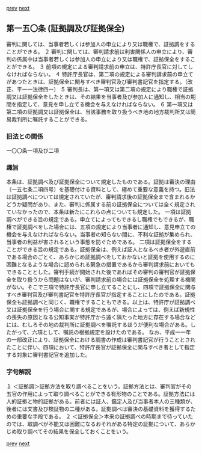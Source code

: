 [prev](/specific\markdowns\特許法\213_Mp-Ch_6-At_149.md)
[next](/specific\markdowns\特許法\215_Mp-Ch_6-At_151.md)
## 第一五〇条 (証拠調及び証拠保全)
審判に関しては、当事者若しくは参加人の申立により又は職権で、証拠調をすることができる。
２ 審判に関しては、審判請求前は利害関係人の申立により、審判の係属中は当事者若しくは参加人の申立により又は職権で、証拠保全をすることができる。
３ 前項の規定による審判請求前の申立は、特許庁長官に対してしなければならない。
４ 特許庁長官は、第二項の規定による審判請求前の申立てがあつたときは、証拠保全に関与すべき審判官及び審判書記官を指定する。（改正、平一一法律四一）
５ 審判長は、第一項又は第二項の規定により職権で証拠調又は証拠保全をしたときは、その結果を当事者及び参加人に通知し、相当の期間を指定して、意見を申し立てる機会を与えなければならない。
６ 第一項又は第二項の証拠調又は証拠保全は、当該事務を取り扱うべき地の地方裁判所又は簡易裁判所に嘱託することができる。

### 旧法との関係
一〇〇条一項及び二項

### 趣旨
本条は、証拠調べ及び証拠保全について規定したものである。証拠は審決の理由（一五七条二項四号）を基礎付ける資料として、極めて重要な意義を持つ。旧法は証拠調べについては規定されていたが、審判請求後の証拠保全まで含まれるかどうか疑問があり、また、審判に係属する前の証拠保全については全く規定されていなかったので、本条は新たにこれらの点についても規定した。
一項は証拠調べができる旨の規定である。申立てによってもできるし職権でもできるが、職権で証拠調べをした場合には、五項の規定により当事者に通知し、意見申立ての機会を与えなければならない。当事者の知らない間に、不利な証拠が集められ、当事者の利益が害されるという事態を防ぐためである。
二項は証拠保全をすることができる旨の規定である。証拠保全は、例えば証人となるべき者が外遊直前である場合のごとく、あらかじめ証拠調べをしておかないと証拠を使用するのに困難となるような場合に認められる緊急の措置であるから審判請求前においてもできることとした。審判手続が開始された後であればその審判の審判官が証拠保全を取り扱うから問題はないが、審判請求前の場合には証拠保全を処理する機関がない。そこで三項で特許庁長官に申し立てることにし、四項で証拠保全に関与すべき審判官及び審判書記官を特許庁長官が指定することにしたのである。証拠保全も証拠調べと同じく、職権ですることもできる。以上は、特許庁が証拠調べ又は証拠保全を行う場合に関する規定であるが、場合によっては、例えば新規性の喪失の原因となる公知事実が特許庁から遠く隔たった地方に存在する場合などには、むしろその地の裁判所に証拠調べを嘱託するほうが便利な場合がある。したがって、六項として、嘱託の根拠規定を設けたのである。
なお、平成一一年の一部改正により、証拠保全における調書の作成は審判書記官が行うこととされたことに伴い、四項において、特許庁長官が証拠保全に関与すべき者として指定する対象に審判書記官を追加した。

### 字句解説
１ ＜証拠調＞証拠方法を取り調べることをいう。証拠方法とは、審判官がその五官の作用によって取り調べることができる有形物のことである。証拠方法には人的証拠と物的証拠がある。前者には証人、鑑定人及び当事者本人の三種類が、後者には文書及び検証物の二種がある。証拠調べは審決の基礎資料を獲得するための重要な手段である。
２ ＜証拠保全＞本来の証拠調べの時期まで待っていたのでは、取調べが不能又は困難になるおそれがある特定の証拠について、あらかじめ取り調べてその結果を保全しておくことをいう。

[prev](/specific\markdowns\特許法\213_Mp-Ch_6-At_149.md)
[next](/specific\markdowns\特許法\215_Mp-Ch_6-At_151.md)